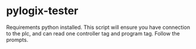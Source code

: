 # pylogix-tester

Requirements python installed. This script will ensure you have connection to the plc, and can read one controller tag and program tag. Follow the prompts.
